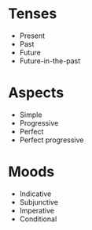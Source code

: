 #	Tenses
  *	Present
  * Past
  * Future
  * Future-in-the-past
#	Aspects
  * Simple
  * Progressive
  * Perfect
  * Perfect progressive
#	Moods
  * Indicative
  * Subjunctive
  * Imperative
  * Conditional
  
  
